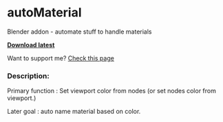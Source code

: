 # autoMaterial
Blender addon - automate stuff to handle materials

**[Download latest](https://github.com/Pullusb/autoMaterial/archive/master.zip)**


<!-- ### [youtube demo]() -->

Want to support me? [Check this page](http://www.samuelbernou.fr/donate)

### Description:

Primary function : Set viewport color from nodes (or set nodes color from viewport.)



Later goal : auto name material based on color.